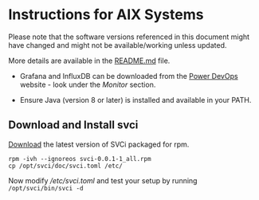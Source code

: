 # Instructions for AIX Systems

Please note that the software versions referenced in this document might have changed and might not be available/working unless updated.

More details are available in the [README.md](../README.md) file.

- Grafana and InfluxDB can be downloaded from the [Power DevOps](https://www.power-devops.com/) website - look under the *Monitor* section.

- Ensure Java (version 8 or later) is installed and available in your PATH.


## Download and Install svci

[Download](https://git.data.coop/nellemann/-/packages/generic/svci/) the latest version of SVCi packaged for rpm.

```shell
rpm -ivh --ignoreos svci-0.0.1-1_all.rpm
cp /opt/svci/doc/svci.toml /etc/
```

Now modify */etc/svci.toml* and test your setup by running ```/opt/svci/bin/svci -d```

